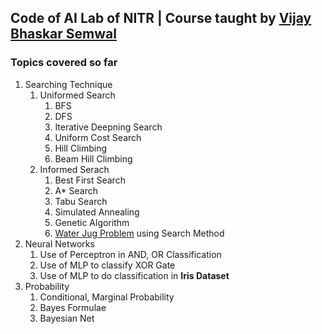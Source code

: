 ## Code of AI Lab of NITR | Course taught by [Vijay Bhaskar Semwal](https://sites.google.com/site/wwwvbsemwalcom/) 

### Topics covered so far

1. Searching Technique
	1. Uniformed Search
		1. BFS
		2. DFS
		3. Iterative Deepning Search
		4. Uniform Cost Search
		5. Hill Climbing
		6. Beam Hill Climbing
 	2. Informed Serach
		1. Best First Search
		2. A* Search
		3. Tabu Search
		4. Simulated Annealing
		5. Genetic Algorithm
		6. [Water Jug Problem](https://www.geeksforgeeks.org/puzzle-water-jug-problem/) using Search Method
1. Neural Networks
	1. Use of Perceptron in AND, OR Classification
	2. Use of MLP to classify XOR Gate
	3. Use of MLP to do classification in **Iris Dataset** 
3. Probability
	1. Conditional, Marginal Probability
	2. Bayes Formulae
	3. Bayesian Net
